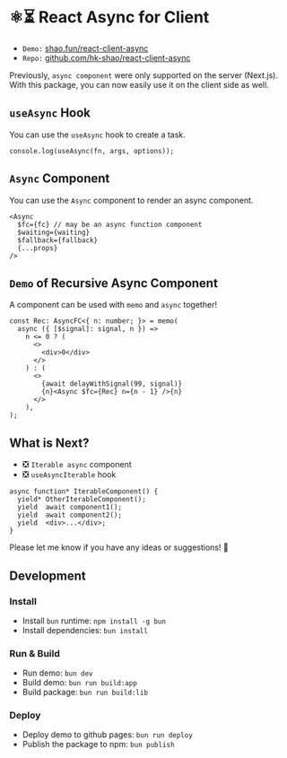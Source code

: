 # ⚛️⏳ React Async for Client

- `Demo:` [shao.fun/react-client-async](https://shao.fun/react-client-async/)
- `Repo:` [github.com/hk-shao/react-client-async](https://github.com/HK-SHAO/react-client-async)

Previously, `async component` were only supported on the server (Next.js). With this package, you can now easily use it on the client side as well.


## `useAsync` Hook

You can use the `useAsync` hook to create a task.

```tsx
console.log(useAsync(fn, args, options));
```


## `Async` Component

You can use the `Async` component to render an async component.

```tsx
<Async
  $fc={fc} // may be an async function component
  $waiting={waiting}
  $fallback={fallback}
  {...props}
/>
```

## `Demo` of Recursive Async Component

A component can be used with `memo` and `async` together!

```tsx
const Rec: AsyncFC<{ n: number; }> = memo(
  async ({ [$signal]: signal, n }) =>
    n <= 0 ? (
      <>
        <div>0</div>
      </>
    ) : (
      <>
        {await delayWithSignal(99, signal)}
        {n}<Async $fc={Rec} n={n - 1} />{n}
      </>
    ),
);
```

## What is Next?

- ❎ `Iterable async` component
- ❎ `useAsyncIterable` hook

```tsx
async function* IterableComponent() {
  yield* OtherIterableComponent();
  yield  await component1();
  yield  await component2();
  yield  <div>...</div>;
}
```

Please let me know if you have any ideas or suggestions! 🙏


## Development

### Install
- Install `bun` runtime: `npm install -g bun`
- Install dependencies: `bun install`

### Run & Build
- Run demo: `bun dev`
- Build demo: `bun run build:app`
- Build package: `bun run build:lib`

### Deploy
- Deploy demo to github pages: `bun run deploy`
- Publish the package to npm: `bun publish`